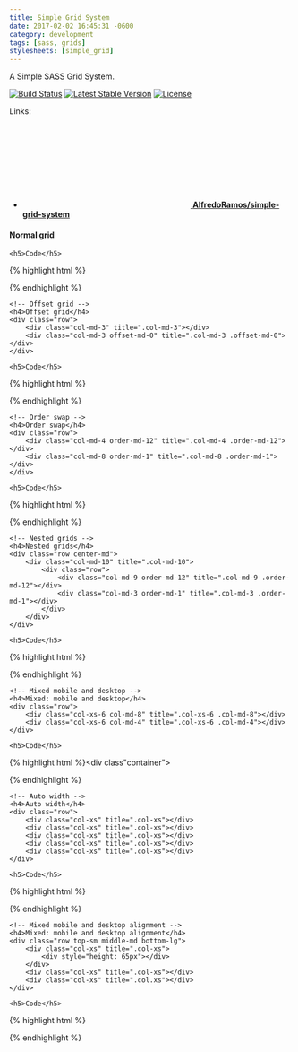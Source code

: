 ```yaml
---
title: Simple Grid System
date: 2017-02-02 16:45:31 -0600
category: development
tags: [sass, grids]
stylesheets: [simple_grid]
---
```

A Simple SASS Grid System.

[![Build Status](https://img.shields.io/travis/AlfredoRamos/simple-grid-system.svg?style=flat-square&maxAge=3600)](https://travis-ci.org/AlfredoRamos/simple-grid-system) [![Latest Stable Version](https://img.shields.io/github/tag/AlfredoRamos/simple-grid-system.svg?style=flat-square&label=stable&maxAge=3600)](https://github.com/AlfredoRamos/simple-grid-system/releases) [![License](https://img.shields.io/github/license/AlfredoRamos/simple-grid-system.svg?style=flat-square)](https://raw.githubusercontent.com/AlfredoRamos/simple-grid-system/master/LICENSE)

Links:

- [<svg class="icon icon-github"><use xlink:href="#github"></use></svg> **AlfredoRamos/simple-grid-system**](https://github.com/AlfredoRamos/simple-grid-system)

<div class="container">
	<!-- Normal grid -->
	<h4>Normal grid</h4>
	<div class="row">
		<div class="col-md-1" title=".col-md-1"></div>
		<div class="col-md-11" title=".col-md-11"></div>
	</div>
	<div class="row">
		<div class="col-md-2" title=".col-md-2"></div>
		<div class="col-md-10" title=".col-md-10"></div>
	</div>
	<div class="row">
		<div class="col-md-3" title=".col-md-3"></div>
		<div class="col-md-9" title=".col-md-9"></div>
	</div>
	<div class="row">
		<div class="col-md-4" title=".col-md-4"></div>
		<div class="col-md-8" title=".col-md-8"></div>
	</div>
	<div class="row">
		<div class="col-md-5" title=".col-md-5"></div>
		<div class="col-md-7" title=".col-md-7"></div>
	</div>
	<div class="row">
		<div class="col-md-6" title=".col-md-6"></div>
		<div class="col-md-6" title=".col-md-6"></div>
	</div>
	<div class="row">
		<div class="col-md-7" title=".col-md-7"></div>
		<div class="col-md-5" title=".col-md-5"></div>
	</div>
	<div class="row">
		<div class="col-md-8" title=".col-md-8"></div>
		<div class="col-md-4" title=".col-md-4"></div>
	</div>
	<div class="row">
		<div class="col-md-9" title=".col-md-9"></div>
		<div class="col-md-3" title=".col-md-3"></div>
	</div>
	<div class="row">
		<div class="col-md-10" title=".col-md-10"></div>
		<div class="col-md-2" title=".col-md-2"></div>
	</div>
	<div class="row">
		<div class="col-md-11" title=".col-md-11"></div>
		<div class="col-md-1" title=".col-md-1"></div>
	</div>

	<h5>Code</h5>
{% highlight html %}<div class="container">
	<div class="row">
		<div class="col-md-1"></div>
		<div class="col-md-11"></div>
	</div>
	<div class="row">
		<div class="col-md-2"></div>
		<div class="col-md-10"></div>
	</div>
	<div class="row">
		<div class="col-md-3"></div>
		<div class="col-md-9"></div>
	</div>
	<div class="row">
		<div class="col-md-4"></div>
		<div class="col-md-8"></div>
	</div>
	<div class="row">
		<div class="col-md-5"></div>
		<div class="col-md-7"></div>
	</div>
	<div class="row">
		<div class="col-md-6"></div>
		<div class="col-md-6"></div>
	</div>
	<div class="row">
		<div class="col-md-7"></div>
		<div class="col-md-5"></div>
	</div>
	<div class="row">
		<div class="col-md-8"></div>
		<div class="col-md-4"></div>
	</div>
	<div class="row">
		<div class="col-md-9"></div>
		<div class="col-md-3"></div>
	</div>
	<div class="row">
		<div class="col-md-10"></div>
		<div class="col-md-2"></div>
	</div>
	<div class="row">
		<div class="col-md-11"></div>
		<div class="col-md-1"></div>
	</div>
</div>{% endhighlight %}
	<!-- Normal grid -->

	<!-- Offset grid -->
	<h4>Offset grid</h4>
	<div class="row">
		<div class="col-md-3" title=".col-md-3"></div>
		<div class="col-md-3 offset-md-0" title=".col-md-3 .offset-md-0"></div>
	</div>

	<h5>Code</h5>
{% highlight html %}<div class="container">
	<div class="row">
		<div class="col-md-3"></div>
		<div class="col-md-3 offset-md-0"></div>
	</div>
</div>{% endhighlight %}
	<!-- Offset grid -->

	<!-- Order swap -->
	<h4>Order swap</h4>
	<div class="row">
		<div class="col-md-4 order-md-12" title=".col-md-4 .order-md-12"></div>
		<div class="col-md-8 order-md-1" title=".col-md-8 .order-md-1"></div>
	</div>

	<h5>Code</h5>
{% highlight html %}<div class="container">
	<div class="row">
		<div class="col-md-4 order-md-12"></div>
		<div class="col-md-8 order-md-1"></div>
	</div>
</div>{% endhighlight %}
	<!-- Order swap -->

	<!-- Nested grids -->
	<h4>Nested grids</h4>
	<div class="row center-md">
		<div class="col-md-10" title=".col-md-10">
			<div class="row">
				<div class="col-md-9 order-md-12" title=".col-md-9 .order-md-12"></div>
				<div class="col-md-3 order-md-1" title=".col-md-3 .order-md-1"></div>
			</div>
		</div>
	</div>

	<h5>Code</h5>
{% highlight html %}<div class="container">
	<div class="row center-md">
		<div class="col-md-10">
			<div class="row">
				<div class="col-md-9 order-md-12"></div>
				<div class="col-md-3 order-md-1"></div>
			</div>
		</div>
	</div>
</div>{% endhighlight %}
	<!-- Nested grids -->

	<!-- Mixed mobile and desktop -->
	<h4>Mixed: mobile and desktop</h4>
	<div class="row">
		<div class="col-xs-6 col-md-8" title=".col-xs-6 .col-md-8"></div>
		<div class="col-xs-6 col-md-4" title=".col-xs-6 .col-md-4"></div>
	</div>

	<h5>Code</h5>
{% highlight html %}<div class"container">
	<div class="row">
		<div class="col-xs-6 col-md-8"></div>
		<div class="col-xs-6 col-md-4"></div>
	</div>
</div>{% endhighlight %}
	<!-- Mixed mobile and desktop -->

	<!-- Auto width -->
	<h4>Auto width</h4>
	<div class="row">
		<div class="col-xs" title=".col-xs"></div>
		<div class="col-xs" title=".col-xs"></div>
		<div class="col-xs" title=".col-xs"></div>
		<div class="col-xs" title=".col-xs"></div>
		<div class="col-xs" title=".col-xs"></div>
	</div>

	<h5>Code</h5>
{% highlight html %}<div class="container">
	<div class="row">
		<div class="col-xs"></div>
		<div class="col-xs"></div>
		<div class="col-xs"></div>
		<div class="col-xs"></div>
		<div class="col-xs"></div>
	</div>
</div>{% endhighlight %}
	<!-- Auto width -->

	<!-- Mixed mobile and desktop alignment -->
	<h4>Mixed: mobile and desktop alignment</h4>
	<div class="row top-sm middle-md bottom-lg">
		<div class="col-xs" title=".col-xs">
			<div style="height: 65px"></div>
		</div>
		<div class="col-xs" title=".col-xs"></div>
		<div class="col-xs" title=".col.xs"></div>
	</div>

	<h5>Code</h5>
{% highlight html %}<div class="container">
	<div class="row top-sm middle-md bottom-lg">
		<div class="col-xs"></div>
		<div class="col-xs"></div>
		<div class="col-xs"></div>
	</div>
</div>{% endhighlight %}
	<!-- Mixed mobile and desktop alignment -->
</div>
